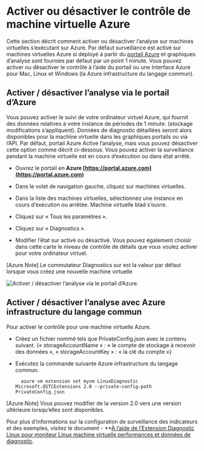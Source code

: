 <properties
   pageTitle="Activation ou désactivation de l’analyse de la mémoire virtuelle Azure"
   description="Décrit comment activer ou désactiver l’analyse de la mémoire virtuelle Azure"
   services="virtual-machines-linux"
   documentationCenter="virtual-machines"
   authors="kmouss"
   manager="timlt"
   editor=""/>

<tags
   ms.service="virtual-machines-linux"
   ms.devlang="NA"
   ms.topic="article"
   ms.tgt_pltfrm="vm-linux"
   ms.workload="infrastructure"
   ms.date="02/08/2016"
   ms.author="kmouss"/>
   
# <a name="enable-or-disable-azure-vm-monitoring"></a>Activer ou désactiver le contrôle de machine virtuelle Azure

Cette section décrit comment activer ou désactiver l’analyse sur machines virtuelles s’exécutant sur Azure. Par défaut surveillance est activé sur machines virtuelles Azure si déployé à partir du [portail Azure](https://portal.azure.com) et graphiques d’analyse sont fournies par défaut par un point 1 minute. Vous pouvez activer ou désactiver le contrôle à l’aide du portail ou une Interface Azure pour Mac, Linux et Windows (la Azure infrastructure du langage commun). 

## <a name="enable--disable-monitoring-through-the-azure-portal"></a>Activer / désactiver l’analyse via le portail d’Azure
 
Vous pouvez activer le suivi de votre ordinateur virtuel Azure, qui fournit des données relatives à votre instance de périodes de 1 minute. (stockage modifications s’appliquent). Données de diagnostic détaillées seront alors disponibles pour la machine virtuelle dans les graphiques portails ou via l’API. Par défaut, portail Azure Active l’analyse, mais vous pouvez désactiver cette option comme décrit ci-dessous. Vous pouvez activer la surveillance pendant la machine virtuelle est en cours d’exécution ou dans état arrêté.

- Ouvrez le portail en **Azure [https://portal.azure.com](https://portal.azure.com)**

- Dans le volet de navigation gauche, cliquez sur machines virtuelles.

- Dans la liste des machines virtuelles, sélectionnez une instance en cours d’exécution ou arrêtée. Machine virtuelle blad s’ouvre.

- Cliquez sur « Tous les paramètres ».

- Cliquez sur « Diagnostics ».

- Modifier l’état sur activé ou désactivé. Vous pouvez également choisir dans cette carte le niveau de contrôle de détails que vous voulez activer pour votre ordinateur virtuel.

[Azure.Note] Le commutateur Diagnostics sur est la valeur par défaut lorsque vous créez une nouvelle machine virtuelle

![Activer / désactiver l’analyse via le portail d’Azure.][1]


## <a name="enable--disable-monitoring-with-azure-cli"></a>Activer / désactiver l’analyse avec Azure infrastructure du langage commun
 
Pour activer le contrôle pour une machine virtuelle Azure.

- Créez un fichier nommé tels que PrivateConfig.json avec le contenu suivant.
        {« storageAccountName » : « le compte de stockage à recevoir des données », « storageAccountKey » : « la clé du compte »}
- Exécutez la commande suivante Azure infrastructure du langage commun.

        azure vm extension set myvm LinuxDiagnostic Microsoft.OSTCExtensions 2.0 --private-config-path PrivateConfig.json

[Azure.Note] Vous pouvez modifier de la version 2.0 vers une version ultérieure lorsqu’elles sont disponibles. 

Pour plus d’informations sur la configuration de surveillance des indicateurs et des exemples, visitez le document - **[À l’aide de l’Extension Diagnostic Linux pour moniteur Linux machine virtuelle performances et données de diagnostic](virtual-machines-linux-classic-diagnostic-extension.md).

<!--Image references-->
[1]: ./media/virtual-machines-linux-vm-monitoring/portal-enable-disable.png
 


